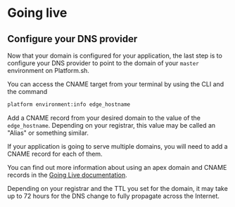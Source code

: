 # Going live

## Configure your DNS provider

Now that your domain is configured for your application, the last step is to configure your DNS provider to point to the domain of your `master` environment on Platform.sh.

<asciinema-player src="/videos/asciinema/cname-target.cast" preload=1 autoplay=1 loop=1></asciinema-player>

You can access the CNAME target from your terminal by using the CLI and the command

```bash
platform environment:info edge_hostname
```

Add a CNAME record from your desired domain to the value of the `edge_hostname`. Depending on your registrar, this value may be called an "Alias" or something similar.

If your application is going to serve multiple domains, you will need to add a CNAME record for each of them.

You can find out more information about using an apex domain and CNAME records in the [Going Live documentation](/golive/steps/dns.md).

Depending on your registrar and the TTL you set for the domain, it may take up to 72 hours for the DNS change to fully propagate across the Internet.

<div id = "buttons"></div>

<script>
$(document).ready(function(){
  var navNextText = "I have configured my DNS provider";
  var navButtons = {type: "navigation", prev: getPathObj("prev"), next: getPathObj("next", navNextText), div: "buttons"};
  makeButton(navButtons);
});
</script>
